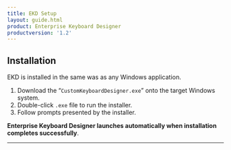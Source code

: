 ```yaml
---
title: EKD Setup
layout: guide.html
product: Enterprise Keyboard Designer
productversion: '1.2'
---
```


## Installation
EKD is installed in the same was as any Windows application. 

1. Download the “`CustomKeyboardDesigner.exe`” onto the target Windows system. 
2. Double-click `.exe` file to run the installer.
3. Follow prompts presented by the installer. 

**Enterprise Keyboard Designer launches automatically when installation completes successfully**.

-----